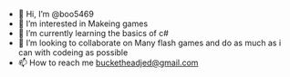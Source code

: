 - 👋 Hi, I’m @boo5469
- 👀 I’m interested in Makeing games
- 🌱 I’m currently learning the basics of c#
- 💞️ I’m looking to collaborate on Many flash games and do as much as i can with codeing as possible 
- 📫 How to reach me bucketheadjed@gmail.com

<!---
boo5469/boo5469 is a ✨ special ✨ repository because its `README.md` (this file) appears on your GitHub profile.
You can click the Preview link to take a look at your changes.
--->
